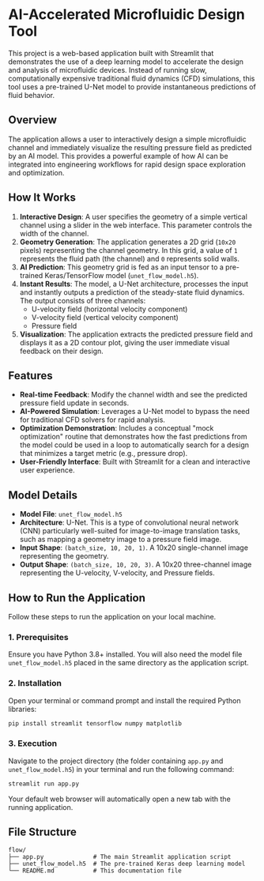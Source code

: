 # AI-Accelerated Microfluidic Design Tool

This project is a web-based application built with Streamlit that demonstrates the use of a deep learning model to accelerate the design and analysis of microfluidic devices. Instead of running slow, computationally expensive traditional fluid dynamics (CFD) simulations, this tool uses a pre-trained U-Net model to provide instantaneous predictions of fluid behavior.

## Overview

The application allows a user to interactively design a simple microfluidic channel and immediately visualize the resulting pressure field as predicted by an AI model. This provides a powerful example of how AI can be integrated into engineering workflows for rapid design space exploration and optimization.

## How It Works

1.  **Interactive Design**: A user specifies the geometry of a simple vertical channel using a slider in the web interface. This parameter controls the width of the channel.
2.  **Geometry Generation**: The application generates a 2D grid (`10x20` pixels) representing the channel geometry. In this grid, a value of `1` represents the fluid path (the channel) and `0` represents solid walls.
3.  **AI Prediction**: This geometry grid is fed as an input tensor to a pre-trained Keras/TensorFlow model (`unet_flow_model.h5`).
4.  **Instant Results**: The model, a U-Net architecture, processes the input and instantly outputs a prediction of the steady-state fluid dynamics. The output consists of three channels:
    *   U-velocity field (horizontal velocity component)
    *   V-velocity field (vertical velocity component)
    *   Pressure field
5.  **Visualization**: The application extracts the predicted pressure field and displays it as a 2D contour plot, giving the user immediate visual feedback on their design.

## Features

-   **Real-time Feedback**: Modify the channel width and see the predicted pressure field update in seconds.
-   **AI-Powered Simulation**: Leverages a U-Net model to bypass the need for traditional CFD solvers for rapid analysis.
-   **Optimization Demonstration**: Includes a conceptual "mock optimization" routine that demonstrates how the fast predictions from the model could be used in a loop to automatically search for a design that minimizes a target metric (e.g., pressure drop).
-   **User-Friendly Interface**: Built with Streamlit for a clean and interactive user experience.

## Model Details

-   **Model File**: `unet_flow_model.h5`
-   **Architecture**: U-Net. This is a type of convolutional neural network (CNN) particularly well-suited for image-to-image translation tasks, such as mapping a geometry image to a pressure field image.
-   **Input Shape**: `(batch_size, 10, 20, 1)`. A 10x20 single-channel image representing the geometry.
-   **Output Shape**: `(batch_size, 10, 20, 3)`. A 10x20 three-channel image representing the U-velocity, V-velocity, and Pressure fields.

## How to Run the Application

Follow these steps to run the application on your local machine.

### 1. Prerequisites

Ensure you have Python 3.8+ installed. You will also need the model file `unet_flow_model.h5` placed in the same directory as the application script.

### 2. Installation

Open your terminal or command prompt and install the required Python libraries:

```bash
pip install streamlit tensorflow numpy matplotlib
```

### 3. Execution

Navigate to the project directory (the folder containing `app.py` and `unet_flow_model.h5`) in your terminal and run the following command:

```bash
streamlit run app.py
```

Your default web browser will automatically open a new tab with the running application.

## File Structure

```
flow/
├── app.py              # The main Streamlit application script
├── unet_flow_model.h5  # The pre-trained Keras deep learning model
└── README.md           # This documentation file
```
